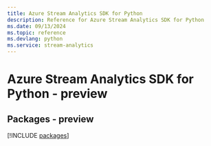 ```yaml
---
title: Azure Stream Analytics SDK for Python
description: Reference for Azure Stream Analytics SDK for Python
ms.date: 09/13/2024
ms.topic: reference
ms.devlang: python
ms.service: stream-analytics
---
```

# Azure Stream Analytics SDK for Python - preview
## Packages - preview
[!INCLUDE [packages](stream-analytics-index.md)]